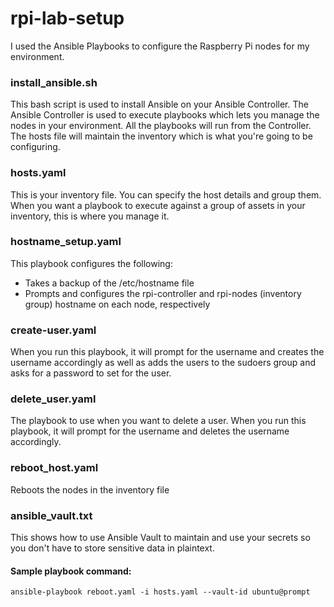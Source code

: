 # rpi-lab-setup
I used the Ansible Playbooks to configure the Raspberry Pi nodes for my environment.

### install_ansible.sh
This bash script is used to install Ansible on your Ansible Controller. The Ansible Controller is used to execute playbooks which lets you manage the nodes in your environment. All the playbooks will run from the Controller. The hosts file will maintain the inventory which is what you're going to be configuring.

### hosts.yaml
This is your inventory file. You can specify the host details and group them. When you want a playbook to execute against a group of assets in your inventory, this is where you manage it.

### hostname_setup.yaml
This playbook configures the following:
- Takes a backup of the /etc/hostname file
- Prompts and configures the rpi-controller and rpi-nodes (inventory group) hostname on each node, respectively

### create-user.yaml
When you run this playbook, it will prompt for the username and creates the username accordingly as well as adds the users to the sudoers group and asks for a password to set for the user.

### delete_user.yaml
The playbook to use when you want to delete a user. When you run this playbook, it will prompt for the username and deletes the username accordingly.

### reboot_host.yaml
Reboots the nodes in the inventory file

### ansible_vault.txt
This shows how to use Ansible Vault to maintain and use your secrets so you don't have to store sensitive data in plaintext.

#### Sample playbook command:
```ansible-playbook reboot.yaml -i hosts.yaml --vault-id ubuntu@prompt```


